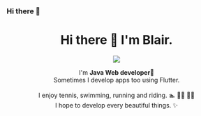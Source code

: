 ### Hi there 👋

<h1 align='center'>Hi there 👋 I'm Blair.</h1>
<p align='center'>
<!--   <a href="" target="_blank"><img src="https://img.shields.io/badge/Blog-DD0B78?style=flat-square&logo=GitHub%20Sponsors&logoColor=white"/></a> -->
  <a href="mailto:iscowkite@gmail.com" target="_blank"><img src="https://img.shields.io/badge/iscowkite@gmail.com-EA4335?style=flat-square&logo=Gmail&logoColor=white"/></a>
<!--   <a href="https://www.linkedin.com/in/" target="_blank"><img src="https://img.shields.io/badge/SoyeonKim-0A66C2?style=flat-square&logo=Linkedin&logoColor=white"/></a> -->
<!--   <a href="https://twitter.com/" target="_blank"><img src="https://img.shields.io/badge/cowkite-1DA1F2?style=flat-square&logo=Twitter&logoColor=white"/></a> -->
</p>
<p align='center'>
  I'm <b>Java Web developer</b>🚀 <br/>
  Sometimes I develop apps too using Flutter.<br/><br/>
  I enjoy tennis, swimming, running and riding. 🏊 🏃‍♂️ 🚴‍♀️<br/>
  I hope to develop every beautiful things. ✨ <br/><br/>
</p>


<!--
**cherBlair/cherBlair** is a ✨ _special_ ✨ repository because its `README.md` (this file) appears on your GitHub profile.

Here are some ideas to get you started:

- 🔭 I’m currently working on ...
- 🌱 I’m currently learning ...
- 👯 I’m looking to collaborate on ...
- 🤔 I’m looking for help with ...
- 💬 Ask me about ...
- 📫 How to reach me: ...
- 😄 Pronouns: ...
- ⚡ Fun fact: ...
-->
